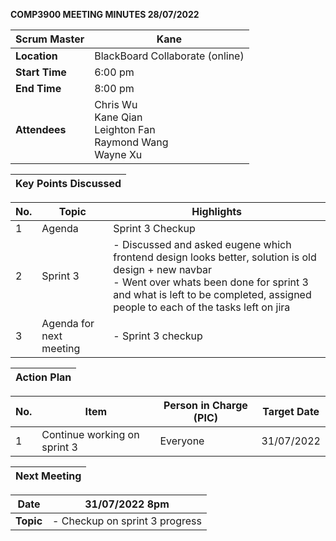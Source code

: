 **COMP3900 MEETING MINUTES 28/07/2022**

| **Scrum Master** | Kane |
|---|---|
| **Location** | BlackBoard Collaborate (online) |  
| **Start Time**| 6:00 pm |
| **End Time** | 8:00 pm|
| **Attendees** | Chris Wu <br/> Kane Qian <br/> Leighton Fan <br/> Raymond Wang <br/> Wayne Xu |

| **Key Points Discussed** |
| --- |

| **No.** | **Topic** | **Highlights** |
| --- | --- | --- |
| 1 | Agenda| Sprint 3 Checkup |
| 2 | Sprint 3 | - Discussed and asked eugene which frontend design looks better, solution is old design + new navbar <br/> - Went over whats been done for sprint 3 and what is left to be completed, assigned people to each of the tasks left on jira |
| 3 | Agenda for next meeting | - Sprint 3 checkup |

| **Action Plan** |
| --- |

| **No.** | **Item** | **Person in Charge (PIC)** | **Target Date** |
| --- | --- | --- | --- |
| 1 | Continue working on sprint 3 | Everyone | 31/07/2022 |

| **Next Meeting** |
|---|
 
| **Date** | 31/07/2022 8pm |
|---|---|
| **Topic** | - Checkup on sprint 3 progress |
 
